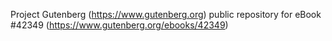 Project Gutenberg (https://www.gutenberg.org) public repository for eBook #42349 (https://www.gutenberg.org/ebooks/42349)
